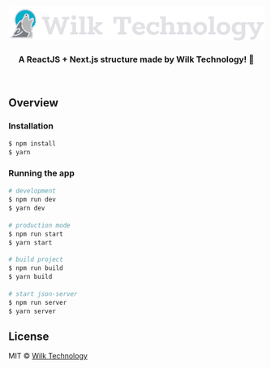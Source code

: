 <p align="center">
  <img src="./src/assets/wilktechnology.svg" alt="Wilk Technology" />
</p>

<h3 align="center">
  A ReactJS + Next.js structure made by Wilk Technology! 🚀
</h3>

<br>

## Overview

### Installation

```bash
$ npm install
$ yarn
```

### Running the app

```bash
# development
$ npm run dev
$ yarn dev

# production mode
$ npm run start
$ yarn start

# build project
$ npm run build
$ yarn build

# start json-server
$ npm run server
$ yarn server
```

## License

MIT © [Wilk Technology](https://github.com/wilktechnology)

